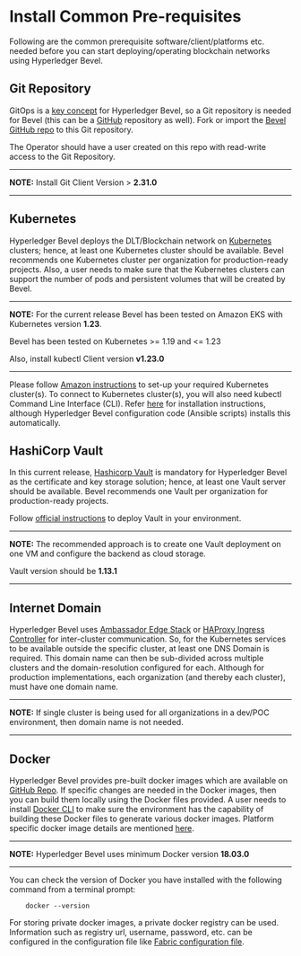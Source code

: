 [//]: # (##############################################################################################)
[//]: # (Copyright Accenture. All Rights Reserved.)
[//]: # (SPDX-License-Identifier: Apache-2.0)
[//]: # (##############################################################################################)

# Install Common Pre-requisites

Following are the common prerequisite software/client/platforms etc. needed before you can start deploying/operating blockchain networks using Hyperledger Bevel.

## Git Repository
GitOps is a [key concept](keyconcepts) for Hyperledger Bevel, so a Git repository is needed for Bevel (this can be a [GitHub](https://github.com/) repository as well).
Fork or import the [Bevel GitHub repo](https://github.com/hyperledger/bevel) to this Git repository.

The Operator should have a user created on this repo with read-write access to the Git Repository.

---
**NOTE:** Install Git Client Version > **2.31.0**

---

## Kubernetes
Hyperledger Bevel deploys the DLT/Blockchain network on [Kubernetes](https://kubernetes.io/) clusters; hence, at least one Kubernetes cluster should be available.
Bevel recommends one Kubernetes cluster per organization for production-ready projects. 
Also, a user needs to make sure that the Kubernetes clusters can support the number of pods and persistent volumes that will be created by Bevel.

---
**NOTE:** For the current release Bevel has been tested on Amazon EKS with Kubernetes version **1.23**.

Bevel has been tested on Kubernetes >= 1.19 and <= 1.23

Also, install kubectl Client version **v1.23.0**

---

Please follow [Amazon instructions](https://aws.amazon.com/eks/getting-started/) to set-up your required Kubernetes cluster(s).
To connect to Kubernetes cluster(s), you will also need kubectl Command Line Interface (CLI). Refer [here](https://kubernetes.io/docs/tasks/tools/install-kubectl/) for installation instructions, although Hyperledger Bevel configuration code (Ansible scripts) installs this automatically.

## HashiCorp Vault
In this current release, [Hashicorp Vault](https://www.vaultproject.io/) is mandatory for Hyperledger Bevel as the certificate and key storage solution; hence, at least one Vault server should be available. Bevel recommends one Vault per organization for production-ready projects. 

Follow [official instructions](https://developer.hashicorp.com/vault/docs/install) to deploy Vault in your environment. 

---
**NOTE:** The recommended approach is to create one Vault deployment on one VM and configure the backend as cloud storage.

Vault version should be **1.13.1**

---

## Internet Domain
Hyperledger Bevel uses [Ambassador Edge Stack](https://www.getambassador.io/products/edge-stack/api-gateway) or [HAProxy Ingress Controller](https://haproxy-ingress.github.io/) for inter-cluster communication. So, for the Kubernetes services to be available outside the specific cluster, at least one DNS Domain is required. This domain name can then be sub-divided across multiple clusters and the domain-resolution configured for each.
Although for production implementations, each organization (and thereby each cluster), must have one domain name.

---
**NOTE:** If single cluster is being used for all organizations in a dev/POC environment, then domain name is not needed.

---

## Docker

Hyperledger Bevel provides pre-built docker images which are available on [GitHub Repo](https://github.com/orgs/hyperledger/packages?repo_name=bevel). If specific changes are needed in the Docker images, then you can build them locally using the Docker files provided. A user needs to install [Docker CLI](https://docs.docker.com/install/) to make sure the environment has the capability of building these Docker files to generate various docker images. Platform specific docker image details are mentioned [here](./operations/configure_prerequisites.md).

---
**NOTE:** Hyperledger Bevel uses minimum Docker version **18.03.0**

---

You can check the version of Docker you have installed with the following
command from a terminal prompt:
```
    docker --version
```

For storing private docker images, a private docker registry can be used. Information such as registry url, username, password, etc. can be configured in the configuration file like [Fabric configuration file](./operations/fabric_networkyaml.md).
